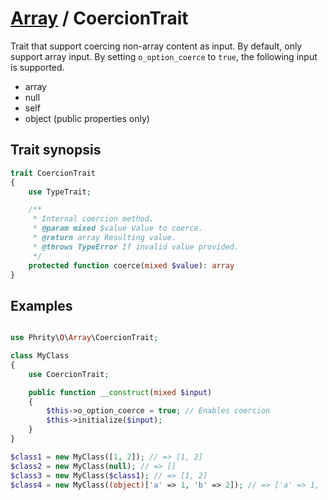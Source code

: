 # [Array](../Array.md) / CoercionTrait

Trait that support coercing non-array content as input.
By default, only support array input. By setting `o_option_coerce` to `true`, the following input is supported.

* array
* null
* self
* object (public properties only)

## Trait synopsis

```php
trait CoercionTrait
{
    use TypeTrait;

    /**
     * Internal coercion method.
     * @param mixed $value Value to coerce.
     * @return array Resulting value.
     * @throws TypeError If invalid value provided.
     */
    protected function coerce(mixed $value): array
}
```

## Examples

```php

use Phrity\O\Array\CoercionTrait;

class MyClass
{
    use CoercionTrait;

    public function __construct(mixed $input)
    {
        $this->o_option_coerce = true; // Enables coercion
        $this->initialize($input);
    }
}

$class1 = new MyClass([1, 2]); // => [1, 2]
$class2 = new MyClass(null); // => []
$class3 = new MyClass($class1); // => [1, 2]
$class4 = new MyClass((object)['a' => 1, 'b' => 2]); // => ['a' => 1, 'b' => 2]
```
